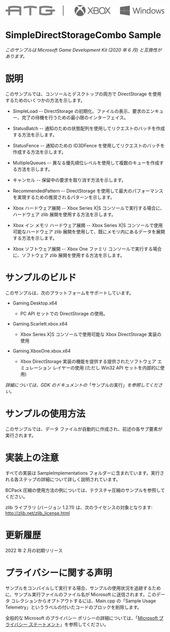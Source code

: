   ![](./media/image1.png)

#   SimpleDirectStorageCombo Sample

*このサンプルは Microsoft Game Development Kit (2020 年 6 月)
と互換性があります。*

# 説明

このサンプルでは、コンソールとデスクトップの両方で DirectStorage
を使用するためのいくつかの方法を示します。

-   SimpleLoad -- DirectStorage
    の初期化、ファイルの表示、要求のエンキュー、完了の待機を行うための最小限のインターフェイス。

-   StatusBatch --
    通知のための状態配列を使用してリクエストのバッチを作成する方法を示します。

-   StatusFence -- 通知のための ID3DFence
    を使用してリクエストのバッチを作成する方法を示します。

-   MultipleQueues --
    異なる優先順位レベルを使用して複数のキューを作成する方法を示します。

-   キャンセル -- 保留中の要求を取り消す方法を示します。

-   RecommendedPattern -- DirectStorage
    を使用して最大のパフォーマンスを実現するための推奨されるパターンを示します。

-   Xbox ハードウェア展開 -- Xbox Series X|S
    コンソールで実行する場合に、ハードウェア zlib
    展開を使用する方法を示します。

-   Xbox イン メモリ ハードウェア展開 -- Xbox Series X|S
    コンソールで使用可能なハードウェア zlib
    展開を使用して、既にメモリ内にあるデータを展開する方法を示します。

-   Xbox ソフトウェア展開 -- Xbox One ファミリ
    コンソールで実行する場合に、ソフトウェア zlib
    展開を使用する方法を示します。

# サンプルのビルド

このサンプルは、次のプラットフォームをサポートしています。

-   Gaming.Desktop.x64

    -   PC API セットでの DirectStorage の使用。

-   Gaming.Scarlett.xbox.x64

    -   Xbox Series X|S コンソールで使用可能な Xbox DirectStorage
        実装の使用

-   Gaming.XboxOne.xbox.x64

    -   Xbox DirectStorage 実装の機能を提供する提供されたソフトウェア
        エミュレーション レイヤーの使用 (ただし Win32 API
        セットを内部的に使用)

*詳細については、GDK
のドキュメントの*「サンプルの実行」*を参照してください。*

# サンプルの使用方法

このサンプルでは、データ
ファイルが自動的に作成され、前述の各サブ要素が実行されます。

# 実装上の注意

すべての実装は SampleImplementations
フォルダーに含まれています。実行される各ステップの詳細について詳しく説明されています。

BCPack
圧縮の使用方法の例については、テクスチャ圧縮のサンプルを参照してください。

zlib ライブラリ (バージョン 1.2.11) は、次のライセンスの対象となります:
<http://zlib.net/zlib_license.html>

# 更新履歴

2022 年 2 月の初期リリース

# プライバシーに関する声明

サンプルをコンパイルして実行する場合、サンプルの使用状況を追跡するために、サンプル実行ファイルのファイル名が
Microsoft に送信されます。このデータ
コレクションからオプトアウトするには、Main.cpp の「Sample Usage
Telemetry」というラベルの付いたコードのブロックを削除します。

全般的な Microsoft のプライバシー ポリシーの詳細については、「[Microsoft
プライバシー
ステートメント](https://privacy.microsoft.com/en-us/privacystatement/)」を参照してください。
